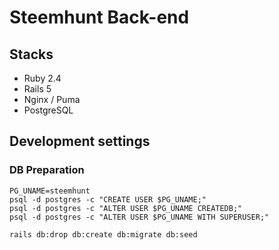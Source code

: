 # Steemhunt Back-end

## Stacks
- Ruby 2.4
- Rails 5
- Nginx / Puma
- PostgreSQL

## Development settings

### DB Preparation
```
PG_UNAME=steemhunt
psql -d postgres -c "CREATE USER $PG_UNAME;"
psql -d postgres -c "ALTER USER $PG_UNAME CREATEDB;"
psql -d postgres -c "ALTER USER $PG_UNAME WITH SUPERUSER;"

rails db:drop db:create db:migrate db:seed
```
